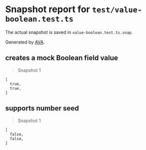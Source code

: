 # Snapshot report for `test/value-boolean.test.ts`

The actual snapshot is saved in `value-boolean.test.ts.snap`.

Generated by [AVA](https://avajs.dev).

## creates a mock Boolean field value

> Snapshot 1

    [
      true,
      true,
    ]

## supports number seed

> Snapshot 1

    [
      false,
      false,
    ]
